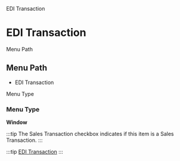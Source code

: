 
EDI Transaction
# EDI Transaction



Menu Path
## Menu Path



- EDI Transaction

Menu Type
### Menu Type

**Window**

:::tip
The Sales Transaction checkbox indicates if this item is a Sales Transaction.
:::

:::tip
[EDI Transaction](functional-guide/window/window-edi-transaction.md)
:::